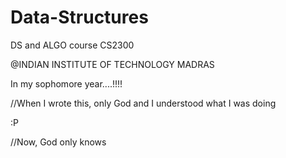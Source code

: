 # Data-Structures


DS and ALGO course CS2300

@INDIAN INSTITUTE OF TECHNOLOGY MADRAS

In my sophomore year....!!!!

//When I wrote this, only God and I understood what I was doing

:P

//Now, God only knows

